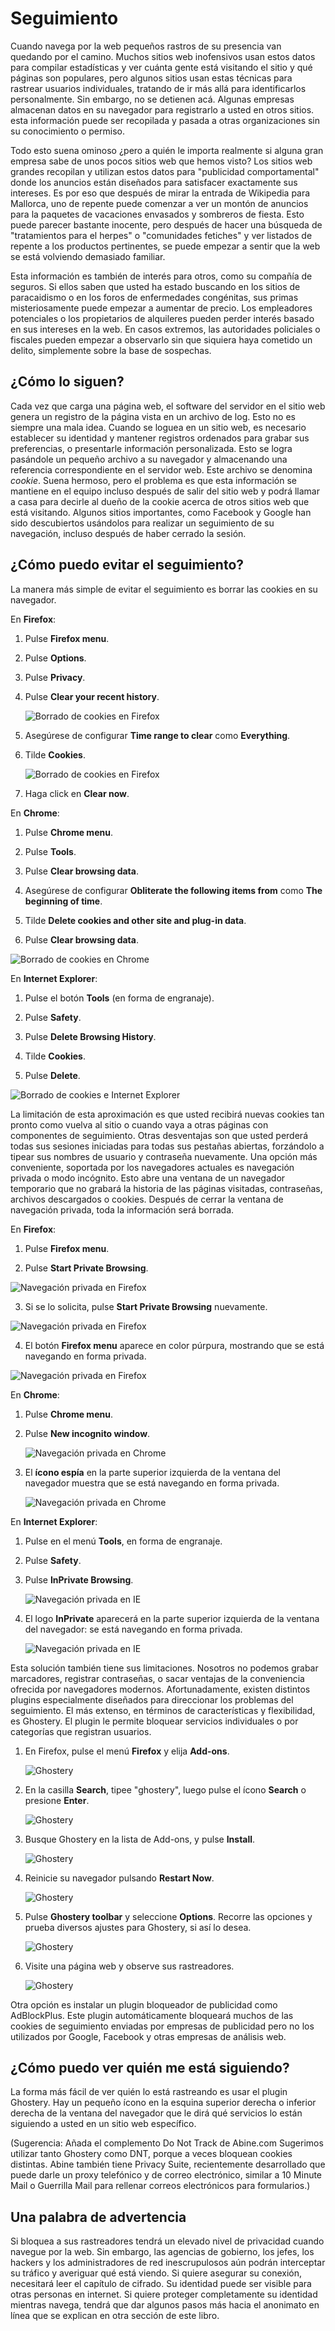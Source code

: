 Seguimiento
===========

Cuando navega por la web pequeños rastros de su presencia van quedando por el camino. Muchos sitios web inofensivos usan estos datos para compilar estadísticas y ver cuánta gente está visitando el sitio y qué páginas son populares, pero algunos sitios usan estas técnicas para rastrear usuarios individuales, tratando de ir más allá para identificarlos personalmente. Sin embargo, no se detienen acá. Algunas empresas almacenan datos en su navegador para registrarlo a usted en otros sitios. esta información puede ser recopilada y pasada a otras organizaciones sin su conocimiento o permiso.

Todo esto suena ominoso ¿pero a quién le importa realmente si alguna gran empresa sabe de unos pocos sitios web que hemos visto? Los sitios web grandes recopilan y utilizan estos datos para "publicidad comportamental" donde los anuncios están diseñados para satisfacer exactamente sus intereses. Es por eso que después de mirar la entrada de Wikipedia para Mallorca, uno de repente puede comenzar a ver un montón de anuncios para la paquetes de vacaciones envasados y sombreros de fiesta. Esto puede parecer bastante inocente, pero después de hacer una búsqueda de "tratamientos para el herpes" o "comunidades fetiches" y ver listados de repente a los productos pertinentes, se puede empezar a sentir que la web se está volviendo demasiado familiar.

Esta información es también de interés para otros, como su compañía de seguros. Si ellos saben que usted ha estado buscando en los sitios de paracaidismo o en los foros de enfermedades congénitas, sus primas misteriosamente puede empezar a aumentar de precio. Los empleadores potenciales o los propietarios de alquileres pueden perder interés basado en sus intereses en la web. En casos extremos, las autoridades policiales o fiscales pueden empezar a observarlo sin que siquiera haya cometido un delito, simplemente sobre la base de sospechas.

¿Cómo lo siguen?
----------------

Cada vez que carga una página web, el software del servidor en el sitio web genera un registro de la página vista en un archivo de log. Esto no es siempre una mala idea. Cuando se loguea en un sitio web, es necesario establecer su identidad y mantener registros ordenados para grabar sus preferencias, o presentarle información personalizada. Esto se logra pasándole un pequeño archivo a su navegador y almacenando una referencia correspondiente en el servidor web. Este archivo se denomina *cookie*. Suena hermoso, pero el problema es que esta información se mantiene en el equipo incluso después de salir del sitio web y podrá llamar a casa para decirle al dueño de la cookie acerca de otros sitios web que está visitando. Algunos sitios importantes, como Facebook y Google han sido descubiertos usándolos para realizar un seguimiento de su navegación, incluso después de haber cerrado la sesión.
 
¿Cómo puedo evitar el seguimiento?
---------------------------

La manera más simple de evitar el seguimiento es borrar las cookies en su navegador.

En **Firefox**:

 1. Pulse **Firefox menu**. 
 
 2. Pulse **Options**.
 
 3. Pulse **Privacy**.
 
 4. Pulse **Clear your recent history**.
 
    ![Borrado de cookies en Firefox](firefox_delete_cookies_01.png)
 
 5. Asegúrese de configurar **Time range to clear** como **Everything**.
 
 6. Tilde **Cookies**.
 
    ![Borrado de cookies en Firefox](firefox_delete_cookies_02.png)
 
 7. Haga click en **Clear now**.
 
En **Chrome**:
 
 1. Pulse **Chrome menu**.
 
 2. Pulse **Tools**.
 
 3. Pulse **Clear browsing data**.
 
 4. Asegúrese de configurar **Obliterate the following items from** como **The beginning of time**.
 
 5. Tilde **Delete cookies and other site and plug-in data**.
 
 6. Pulse **Clear browsing data**.
 
 ![Borrado de cookies en Chrome](chrome_delete_cookies_02.png)

En **Internet Explorer**: 

 1. Pulse el botón **Tools** (en forma de engranaje).

 2. Pulse **Safety**.

 3. Pulse **Delete Browsing History**.

 4. Tilde **Cookies**.

 5. Pulse **Delete**.
 
 ![Borrado de cookies e Internet Explorer](ie_delete_cookies_02.png)


La limitación de esta aproximación es que usted recibirá nuevas cookies tan pronto como vuelva al sitio o cuando vaya a otras páginas con componentes de seguimiento. Otras desventajas son que usted perderá todas sus sesiones iniciadas para todas sus pestañas abiertas, forzándolo a tipear sus nombres de usuario y contraseña nuevamente. Una opción más conveniente, soportada por los navegadores actuales es navegación privada o modo incógnito. Esto abre una ventana de un navegador temporario que no grabará la historia de las páginas visitadas, contraseñas, archivos descargados o cookies. Después de cerrar la ventana de navegación privada, toda la información será borrada.

En **Firefox**:

 1. Pulse **Firefox menu**.

 2. Pulse **Start Private Browsing**.
 
 ![Navegación privada en Firefox](firefox_private_browsing_01.png)

 3. Si se lo solicita, pulse **Start Private Browsing** nuevamente.
 
 ![Navegación privada en Firefox](firefox_private_browsing_02.png)

 4. El botón **Firefox menu** aparece en color púrpura, mostrando que se está navegando en forma privada.
 
 ![Navegación privada en Firefox](firefox_private_browsing_03.png)

En **Chrome**:

 1. Pulse **Chrome menu**.

 2. Pulse **New incognito window**.
 
    ![Navegación privada en Chrome](chrome_private_browsing_01.png)
 
 3. El **ícono espía** en la parte superior izquierda de la ventana del navegador muestra que se está navegando en forma privada.
 
    ![Navegación privada en Chrome](chrome_private_browsing_02.png)
 
En **Internet Explorer**: 

 1. Pulse en el menú **Tools**, en forma de engranaje.

 2. Pulse **Safety**.

 3. Pulse **InPrivate Browsing**.
 
    ![Navegación privada en IE](ie_private_browsing_01.png) 

 4. El logo **InPrivate** aparecerá en la parte superior izquierda de la ventana del navegador: se está navegando en forma privada.
 
    ![Navegación privada en IE](ie_private_browsing_02.png)


Esta solución también tiene sus limitaciones. Nosotros no podemos grabar marcadores, registrar contraseñas, o sacar ventajas de la conveniencia ofrecida por navegadores modernos. Afortunadamente, existen distintos plugins especialmente diseñados para direccionar los problemas del seguimiento. El más extenso, en términos de características y flexibilidad, es Ghostery. El plugin le permite bloquear servicios individuales o por categorías que registran usuarios.

 1. En Firefox, pulse el menú **Firefox** y elija **Add-ons**.
 
    ![Ghostery](ghostery01.png)
 
 2. En la casilla **Search**, tipee "ghostery", luego pulse el ícono **Search** o presione **Enter**.
 
    ![Ghostery](ghostery02.png)

 3. Busque Ghostery en la lista de Add-ons, y pulse **Install**.
 
    ![Ghostery](ghostery03.png)

 4. Reinicie su navegador pulsando **Restart Now**.
 
    ![Ghostery](ghostery04.png)

 5. Pulse **Ghostery toolbar** y seleccione **Options**. Recorre las opciones y prueba diversos ajustes para Ghostery, si así lo desea.
 
    ![Ghostery](ghostery05.png)

 6. Visite una página web y observe sus rastreadores.
 
    ![Ghostery](ghostery06.png)


Otra opción es instalar un plugin bloqueador de publicidad como AdBlockPlus. Este plugin automáticamente bloqueará muchos de las cookies de seguimiento enviadas por empresas de publicidad pero no los utilizados por Google, Facebook y otras empresas de análisis web.

¿Cómo puedo ver quién me está siguiendo?
----------------------------------------

La forma más fácil de ver quién lo está rastreando es usar el plugin Ghostery. Hay un pequeño ícono en la esquina superior derecha o inferior derecha de la ventana del navegador que le dirá qué servicios lo están siguiendo a usted en un sitio web específico.
 
(Sugerencia: Añada el complemento Do Not Track de Abine.com  Sugerimos utilizar tanto Ghostery como DNT, porque a veces bloquean cookies distintas. Abine también tiene Privacy Suite, recientemente desarrollado que puede darle un proxy telefónico y de correo electrónico, similar a 10 Minute Mail o Guerrilla Mail para rellenar correos electrónicos para formularios.)


Una palabra de advertencia
--------------------------

Si bloquea a sus rastreadores tendrá un elevado nivel de privacidad cuando navegue por la web. Sin embargo, las agencias de gobierno, los jefes, los hackers y los administradores de red inescrupulosos aún podrán interceptar su tráfico y averiguar qué está viendo. Si quiere asegurar su conexión, necesitará leer el capítulo de cifrado. Su identidad puede ser visible para otras personas en internet. Si quiere proteger completamente su identidad mientras navega, tendrá que dar algunos pasos más hacia el anonimato en línea que se explican en otra sección de este libro.

